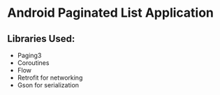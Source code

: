 # Android Paginated List Application

## Libraries Used:

- Paging3
- Coroutines
- Flow
- Retrofit for networking
- Gson for serialization
